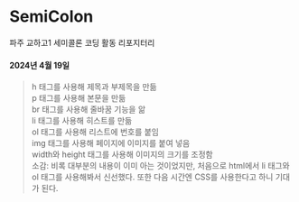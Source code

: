# SemiColon
파주 교하고1 세미콜론 코딩 활동 리포지터리

#### 2024년 4월 19일 <br>
> h 태그를 사용해 제목과 부제목을 만듦 <br>
> p 태그를 사용해 본문을 만듦 <br>
> br 태그를 사용해 줄바꿈 기능을 앎 <br>
> li 태그를 사용해 히스트를 만듦 <br>
> ol 태그를 사용해 리스트에 번호를 붙임 <br>
> img 태그를 사용해 페이지에 이미지를 붙여 넣음 <br>
> width와 height 태그를 사용해 이미지의 크기를 조정함 <br>
> 소감: 비록 대부분의 내용이 이미 아는 것이었지만, 처음으로 html에서 li 태그와 ol 태그를 사용해봐서 신선했다. 또한 다음 시간엔 CSS를 사용한다고 하니 기대가 된다.